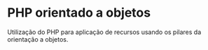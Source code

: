 # PHP orientado a objetos
 Utilização do PHP para aplicação de recursos usando os pilares da orientação a objetos.

